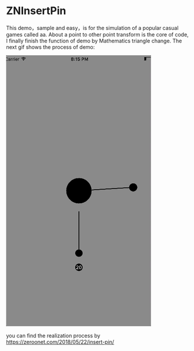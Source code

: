 # ZNInsertPin
This demo，sample and easy，is for the simulation of a popular casual games called aa. About a point to other point transform
is the core of code, I finally finish the function of demo by Mathematics triangle change. The next gif shows the process of demo:

![display](https://github.com/ZeroOnet/ZNInsertPin/blob/master/display.gif)

you can find the realization process by https://zeroonet.com/2018/05/22/insert-pin/

